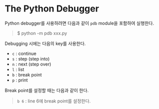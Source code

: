 # The Python Debugger

Python debugger를 사용하려면 다음과 같이 `pdb` module을 포함하여 실행한다.

> $ python -m pdb xxx.py

Debugging 시에는 다음의 key를 사용한다.

* `c` : continue
* `s` : step (step into)
* `n` : next (step over)
* `l` : list
* `b` : break point
* `p` : print

Break point를 설정할 때는 다음과 같이 한다.

> `b 6` : line 6에 break point를 설정한다.
